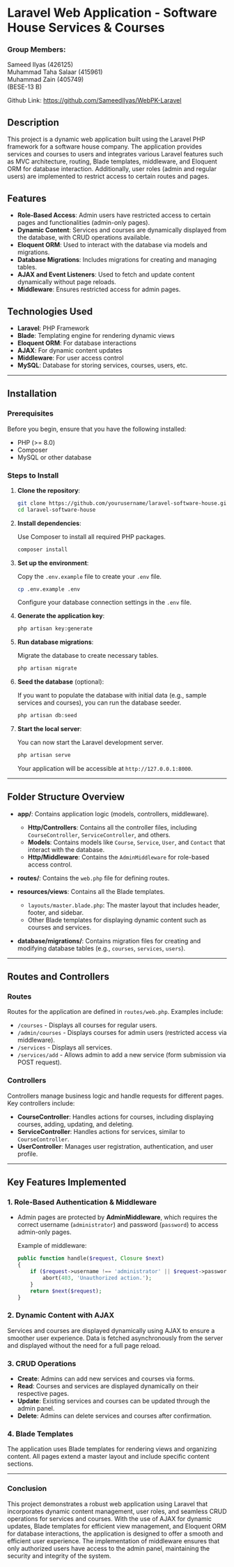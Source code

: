 # Laravel Web Application - Software House Services & Courses

### Group Members: 
Sameed Ilyas (426125)  
Muhammad Taha Salaar (415961)  
Muhammad Zain (405749)  
(BESE-13 B)  
  
Github Link: https://github.com/SameedIlyas/WebPK-Laravel

## Description
This project is a dynamic web application built using the Laravel PHP framework for a software house company. The application provides services and courses to users and integrates various Laravel features such as MVC architecture, routing, Blade templates, middleware, and Eloquent ORM for database interaction. Additionally, user roles (admin and regular users) are implemented to restrict access to certain routes and pages.

## Features
- **Role-Based Access**: Admin users have restricted access to certain pages and functionalities (admin-only pages).
- **Dynamic Content**: Services and courses are dynamically displayed from the database, with CRUD operations available.
- **Eloquent ORM**: Used to interact with the database via models and migrations.
- **Database Migrations**: Includes migrations for creating and managing tables.
- **AJAX and Event Listeners**: Used to fetch and update content dynamically without page reloads.
- **Middleware**: Ensures restricted access for admin pages.

## Technologies Used
- **Laravel**: PHP Framework
- **Blade**: Templating engine for rendering dynamic views
- **Eloquent ORM**: For database interactions
- **AJAX**: For dynamic content updates
- **Middleware**: For user access control
- **MySQL**: Database for storing services, courses, users, etc.

---

## Installation

### Prerequisites
Before you begin, ensure that you have the following installed:
- PHP (>= 8.0)
- Composer
- MySQL or other database

### Steps to Install

1. **Clone the repository**:

    ```bash
    git clone https://github.com/yourusername/laravel-software-house.git
    cd laravel-software-house
    ```

2. **Install dependencies**:

    Use Composer to install all required PHP packages.

    ```bash
    composer install
    ```

3. **Set up the environment**:

    Copy the `.env.example` file to create your `.env` file.

    ```bash
    cp .env.example .env
    ```

    Configure your database connection settings in the `.env` file.

4. **Generate the application key**:

    ```bash
    php artisan key:generate
    ```

5. **Run database migrations**:

    Migrate the database to create necessary tables.

    ```bash
    php artisan migrate
    ```

6. **Seed the database** (optional):

    If you want to populate the database with initial data (e.g., sample services and courses), you can run the database seeder.

    ```bash
    php artisan db:seed
    ```

7. **Start the local server**:

    You can now start the Laravel development server.

    ```bash
    php artisan serve
    ```

    Your application will be accessible at `http://127.0.0.1:8000`.

---

## Folder Structure Overview

- **app/**: Contains application logic (models, controllers, middleware).
  - **Http/Controllers**: Contains all the controller files, including `CourseController`, `ServiceController`, and others.
  - **Models**: Contains models like `Course`, `Service`, `User`, and `Contact` that interact with the database.
  - **Http/Middleware**: Contains the `AdminMiddleware` for role-based access control.
  
- **routes/**: Contains the `web.php` file for defining routes.
  
- **resources/views**: Contains all the Blade templates.
  - `layouts/master.blade.php`: The master layout that includes header, footer, and sidebar.
  - Other Blade templates for displaying dynamic content such as courses and services.

- **database/migrations/**: Contains migration files for creating and modifying database tables (e.g., `courses`, `services`, `users`).

---

## Routes and Controllers

### Routes
Routes for the application are defined in `routes/web.php`. Examples include:
- `/courses` - Displays all courses for regular users.
- `/admin/courses` - Displays courses for admin users (restricted access via middleware).
- `/services` - Displays all services.
- `/services/add` - Allows admin to add a new service (form submission via POST request).

### Controllers
Controllers manage business logic and handle requests for different pages. Key controllers include:
- **CourseController**: Handles actions for courses, including displaying courses, adding, updating, and deleting.
- **ServiceController**: Handles actions for services, similar to `CourseController`.
- **UserController**: Manages user registration, authentication, and user profile.

---

## Key Features Implemented

### 1. **Role-Based Authentication & Middleware**
- Admin pages are protected by **AdminMiddleware**, which requires the correct username (`administrator`) and password (`password`) to access admin-only pages.
  
  Example of middleware:
  ```php
  public function handle($request, Closure $next)
  {
      if ($request->username !== 'administrator' || $request->password !== 'password') {
          abort(403, 'Unauthorized action.');
      }
      return $next($request);
  }

### 2. **Dynamic Content with AJAX**
Services and courses are displayed dynamically using AJAX to ensure a smoother user experience. Data is fetched asynchronously from the server and displayed without the need for a full page reload.

### 3. **CRUD Operations**
- **Create**: Admins can add new services and courses via forms.
- **Read**: Courses and services are displayed dynamically on their respective pages.
- **Update**: Existing services and courses can be updated through the admin panel.
- **Delete**: Admins can delete services and courses after confirmation.

### 4. **Blade Templates**
The application uses Blade templates for rendering views and organizing content. All pages extend a master layout and include specific content sections.

---
### Conclusion
This project demonstrates a robust web application using Laravel that incorporates dynamic content management, user roles, and seamless CRUD operations for services and courses. With the use of AJAX for dynamic updates, Blade templates for efficient view management, and Eloquent ORM for database interactions, the application is designed to offer a smooth and efficient user experience. The implementation of middleware ensures that only authorized users have access to the admin panel, maintaining the security and integrity of the system.



